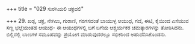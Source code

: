 +++
title = "029 ಸುರಗಿಯಲಿ ಚಕ್ರದಲಿ"

+++
29. ಖಡ್ಗ, ಚಕ್ರ, ನೇಗಿಲು, ಗುರಾಣಿ, ಗರಗಸದಂತೆ ಬಾಯುಳ್ಳ ಆಯುಧ, ಗದೆ, ಈಟಿ, ಕೈಯಿಂದ ಎಸೆಯುವ ಸಣ್ಣ ಭಲ್ಲೆಯಂತಹ ಆಯುಧ- ಈ ಆಯುಧಗಳಲ್ಲಿ ಬಗೆ ಬಗೆಯ ಆಶ್ಚರ್ಯಕರ ಚಮತ್ಕಾರಗಳನ್ನು ತೋರಿಸಿದನು. ಬಿಲ್ಲಿನಲ್ಲಿ ಬಾಣಗಳ ಸಮೂಹವನ್ನು ಪ್ರಯೋಗ ಮಾಡುವುದರಲ್ಲೂ ಸಭಿಕರಿಂದ ಅಹುದೆನಿಸಿಕೊಂಡನು.